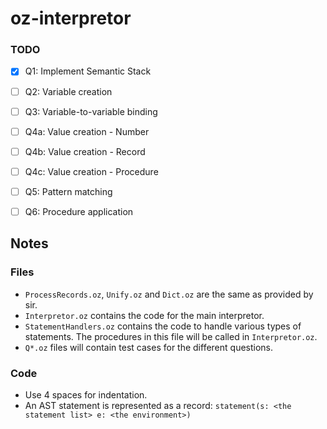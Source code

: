 # oz-interpretor

### TODO
 - [x] Q1: Implement Semantic Stack
 - [ ] Q2: Variable creation
 - [ ] Q3: Variable-to-variable binding
 - [ ] Q4a: Value creation - Number
 - [ ] Q4b: Value creation - Record
 - [ ] Q4c: Value creation - Procedure
 - [ ] Q5: Pattern matching
 - [ ] Q6: Procedure application


## Notes

### Files
 - `ProcessRecords.oz`, `Unify.oz` and `Dict.oz` are the same as provided by sir.
 - `Interpretor.oz` contains the code for the main interpretor.
 - `StatementHandlers.oz` contains the code to handle various types of statements. The procedures in this file will be called in `Interpretor.oz`.
 - `Q*.oz` files will contain test cases for the different questions.

### Code
 - Use 4 spaces for indentation.
 - An AST statement is represented as a record: `statement(s: <the statement list> e: <the environment>)`
